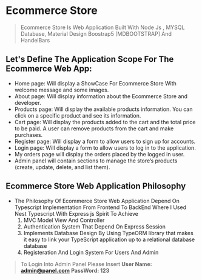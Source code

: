 #  Ecommerce Store
>  Ecommerce Store Is Web Application Built With Node Js , MYSQL Database, Material Design Boostrap5 [MDBOOTSTRAP] And HandelBars
## Let's Define The Application Scope For The Ecommerce Web App:
+ Home page: Will display a ShowCase For Ecommerce Store With welcome message and some images.
+ About page: Will display information about the Ecommerce Store and developer.
+ Products page: Will display the available products information. You can click on a specific product and see its
information.
+ Cart page: Will display the products added to the cart and the total price to be paid. A user can remove products
from the cart and make purchases.
+ Register page: Will display a form to allow users to sign up for accounts.
+ Login page: Will display a form to allow users to log in to the application.
+ My orders page will display the orders placed by the logged in user.
+ Admin panel will contain sections to manage the store’s products (create, update, delete, and list them).
## Ecommerce Store Web Application Philosophy
+ The Philosophy Of Ecommerce Store Web Application Depend On Typescript Implementation From Frontend To BackEnd 
  Where I Used Nest Typescript With Express js Spirit To Achieve 
  1. MVC Model View And Controller
  2. Authentication System That Depend On Express Session
  3. Implements Database Design By Using TypeORM library that makes it easy to link your TypeScript application up to a relational database database
  4. Registeration And Login System For Users And Admin
> To Login Into Admin Panel Please Insert 
  **User Name: admin@panel.com**
   **PassWord: 123**